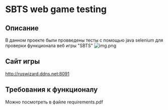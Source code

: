 # SBTS web game testing
## Описание
В данном проекте были провведены тесты с помощью java selenium для проверки функционала веб игры "SBTS"
![img.png](img.png)

## Сайт игры
http://ruswizard.ddns.net:8091

## Требования к функционалу
Можно посмотреть в файле requirements.pdf
